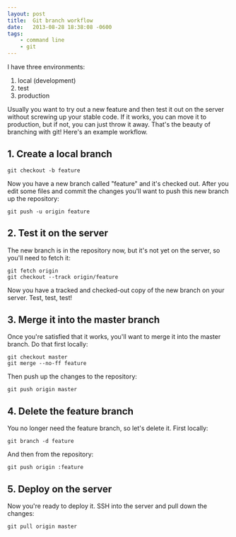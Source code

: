 ```yaml
---
layout: post
title:  Git branch workflow
date:   2013-08-28 18:38:08 -0600
tags:
    - command line
    - git
---
```


I have three environments:

1. local (development)
2. test
3. production

Usually you want to try out a new feature and then test it out on the server without screwing up your stable code. If it works, you can move it to production, but if not, you can just throw it away. That's the beauty of branching with git! Here's an example workflow.

## 1. Create a local branch

    git checkout -b feature

Now you have a new branch called "feature" and it's checked out. After you edit some files and commit the changes you'll want to push this new branch up the repository:

    git push -u origin feature

## 2. Test it on the server

The new branch is in the repository now, but it's not yet on the server, so you'll need to fetch it:

    git fetch origin
    git checkout --track origin/feature

Now you have a tracked and checked-out copy of the new branch on your server. Test, test, test!

## 3. Merge it into the master branch

Once you're satisfied that it works, you'll want to merge it into the master branch. Do that first locally:

    git checkout master
    git merge --no-ff feature

Then push up the changes to the repository:

    git push origin master

## 4. Delete the feature branch

You no longer need the feature branch, so let's delete it. First locally:

    git branch -d feature

And then from the repository:

    git push origin :feature

## 5. Deploy on the server

Now you're ready to deploy it. SSH into the server and pull down the changes:

    git pull origin master
